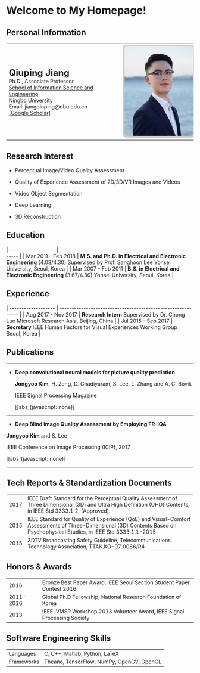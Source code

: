 # Welcome to My Homepage!

## Personal Information
<table class="cv">
  <tbody><tr>
    <td>
      <span class="blue_2"><font size="5"><strong>Qiuping Jiang</strong></font></span><br>
      Ph.D., Associate Professor<br>
      <a href="http://eecs.nbu.edu.cn/">School of Information Science and Engineering</a><br>
      <a href="http://www.nbu.edu.cn/">Ningbo University</a><br>
      Email: jiangqiuping@nbu.edu.cn<br>
      <a href="https://scholar.google.com/citations?user=PbPTiKYAAAAJ/">[Google Scholar]</a><br>
    </td>
    <td>
      <img src="picture.png" alt="Drawing" style="
      height: 240px;
      border: 5px solid #ccc;
      border-radius: 10px;
      -moz-border-radius: 10px;
      -khtml-border-radius: 10px;
      -webkit-border-radius: 10px;
      ">
    </td>
  </tr>
</tbody></table>


## Research Interest

* Perceptual Image/Video Quality Assessment

* Quality of Experience Assessment of 2D/3D/VR Images and Videos

* Video Object Segmentation

* Deep Learning

* 3D Reconstruction

  

## Education

| ------------------- | ------------------------------------------------------------ |
| Mar 2011 - Feb 2018 | **M.S. and Ph.D. in Electrical and Electronic Engineering** (4.03/4.30) Supervised by Prof. Sanghoon Lee Yonsei University, Seoul, Korea |
| Mar 2007 - Feb 2011 | **B.S. in Electrical and Electronic Engineering** (3.67/4.30) Yonsei University, Seoul, Korea |




## Experience
| ------------------- | ------------------------------------------------------------ |
| Aug 2017 - Nov 2017 | **Research Intern** Supervised by Dr. Chong Luo Microsoft Research Asia, Beijing, China |
| Jul 2015 - Sep 2017 | **Secretary** IEEE Human Factors for Visual Experiences Working Group Seoul, Korea |

  

## Publications

---

* **Deep convolutional neural models for picture quality prediction** 

  **Jongyoo Kim**, H. Zeng, D. Ghadiyaram, S. Lee, L. Zhang and A. C. Bovik 

  IEEE Signal Processing Magazine

  [[abs](javascript: none)]

---
*  **Deep Blind Image Quality Assessment by Employing FR-IQA**

  **Jongyoo Kim** and S. Lee

  IEEE Conference on Image Processing (ICIP), 2017

  [[abs](javascript: none)]

---

## Tech Reports & Standardization Documents

|      |                                                              |
| ---- | ------------------------------------------------------------ |
| 2017 | IEEE Draft Standard for the Perceptual Quality Assessment of Three Dimensional (3D) and Ultra High Definition (UHD) Contents, in IEEE Std 3333.1.2, (Approved). |
| 2015 | IEEE Standard for Quality of Experience (QoE) and Visual-Comfort Assessments of Three-Dimensional (3D) Contents Based on Psychophysical Studies, in IEEE Std 3333.1.1-2015 |
| 2015 | 3DTV Broadcasting Safety Guideline, Telecommunications Technology Association, TTAK.KO-07.0086/R4 |



## Honors & Awards

|             |                                                              |
| ----------- | ------------------------------------------------------------ |
| 2016        | Bronze Best Paper Award, IEEE Seoul Section Student Paper Contest 2016 |
| 2011 - 2016 | Global Ph.D Fellowship, National Research Foundation of Korea |
| 2013        | IEEE IVMSP Workshop 2013 Volunteer Award, IEEE Signal Processing Society |

## Software Engineering Skills

|            |                                           |
| ---------- | ----------------------------------------- |
| Languages  | C, C++, Matlab, Python, LaTeX             |
| Frameworks | Theano, TensorFlow, NumPy, OpenCV, OpenGL |
